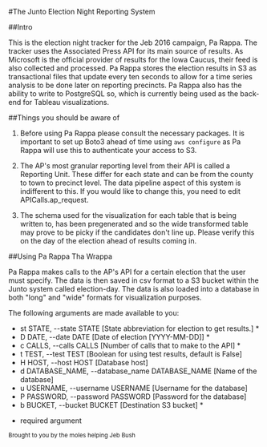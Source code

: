 #The Junto Election Night Reporting System

##Intro

This is the election night tracker for the Jeb 2016 campaign, Pa Rappa.
The tracker uses the Associated Press API for its main source of results.
As Microsoft is the official provider of results for the Iowa Caucus, their feed is also collected and processed.
Pa Rappa stores the election results in S3 as transactional files that update every ten seconds to allow for a time series analysis to be done later on reporting precincts.
Pa Rappa also has the ability to write to PostgreSQL so, which is currently being used as the back-end for Tableau visualizations.


##Things you should be aware of

1. Before using Pa Rappa please consult the necessary packages. It is important to set up Boto3 ahead of time using `aws configure` as Pa Rappa will use this to authenticate your access to S3.

2. The AP's most granular reporting level from their API is called a Reporting Unit. These differ for each state and can be from the county to town to precinct level. The data pipeline aspect of this system is indifferent to this. If you would like to change this, you need to edit APICalls.ap_request.

3. The schema used for the visualization for each table that is being written to, has been pregenerated and so the wide transformed table may prove to be picky if the candidates don't line up. Please verify this on the day of the election ahead of results coming in.


##Using Pa Rappa Tha Wrappa

Pa Rappa makes calls to the AP's API for a certain election that the user must specify.
The data is then saved in csv format to a S3 bucket within the Junto system called election-day.
The data is also loaded into a database in both "long" and "wide" formats for visualization purposes.

The following arguments are made available to you:
  - st STATE, --state STATE [State abbreviation for election to get results.] *
  - D DATE, --date DATE  [Date of election [YYYY-MM-DD]] *
  - c CALLS, --calls CALLS [Number of calls that to make to the API] *
  - t TEST, --test TEST  [Boolean for using test results, default is False]
  - H HOST, --host HOST  [Database host]
  - d DATABASE_NAME, --database_name DATABASE_NAME [Name of the database]
  - u USERNAME, --username USERNAME [Username for the database]
  - P PASSWORD, --password PASSWORD [Password for the database]
  - b BUCKET, --bucket BUCKET [Destination S3 bucket] *

  * required argument

<sub> Brought to you by the moles helping Jeb Bush </sub>
